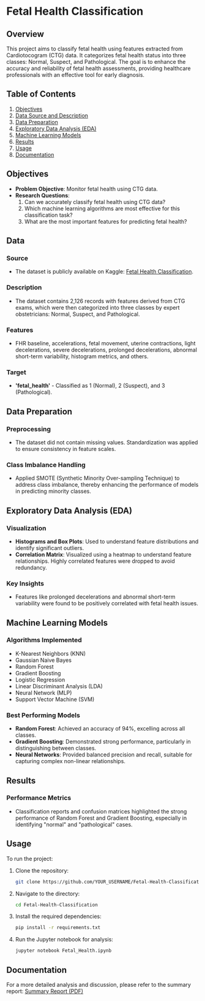 # Fetal Health Classification

## Overview
This project aims to classify fetal health using features extracted from Cardiotocogram (CTG) data. It categorizes fetal health status into three classes: Normal, Suspect, and Pathological. The goal is to enhance the accuracy and reliability of fetal health assessments, providing healthcare professionals with an effective tool for early diagnosis.

## Table of Contents
1. [Objectives](#objectives)
2. [Data Source and Description](#data)
3. [Data Preparation](#data-preparation)
4. [Exploratory Data Analysis (EDA)](#exploratory-data-analysis-eda)
5. [Machine Learning Models](#machine-learning-models)
6. [Results](#results)
7. [Usage](#usage)
8. [Documentation](#documentation)

## Objectives
- **Problem Objective**: Monitor fetal health using CTG data.
- **Research Questions**:
  1. Can we accurately classify fetal health using CTG data?
  2. Which machine learning algorithms are most effective for this classification task?
  3. What are the most important features for predicting fetal health?

## Data
### Source
- The dataset is publicly available on Kaggle: [Fetal Health Classification](https://www.kaggle.com/datasets/andrewmvd/fetal-health-classification).

### Description
- The dataset contains 2,126 records with features derived from CTG exams, which were then categorized into three classes by expert obstetricians: Normal, Suspect, and Pathological.

### Features
- FHR baseline, accelerations, fetal movement, uterine contractions, light decelerations, severe decelerations, prolonged decelerations, abnormal short-term variability, histogram metrics, and others.

### Target
- **'fetal_health'** - Classified as 1 (Normal), 2 (Suspect), and 3 (Pathological).

## Data Preparation
### Preprocessing
- The dataset did not contain missing values. Standardization was applied to ensure consistency in feature scales.

### Class Imbalance Handling
- Applied SMOTE (Synthetic Minority Over-sampling Technique) to address class imbalance, thereby enhancing the performance of models in predicting minority classes.

## Exploratory Data Analysis (EDA)
### Visualization
- **Histograms and Box Plots**: Used to understand feature distributions and identify significant outliers.
- **Correlation Matrix**: Visualized using a heatmap to understand feature relationships. Highly correlated features were dropped to avoid redundancy.

### Key Insights
- Features like prolonged decelerations and abnormal short-term variability were found to be positively correlated with fetal health issues.

## Machine Learning Models
### Algorithms Implemented
- K-Nearest Neighbors (KNN)
- Gaussian Naive Bayes
- Random Forest
- Gradient Boosting
- Logistic Regression
- Linear Discriminant Analysis (LDA)
- Neural Network (MLP)
- Support Vector Machine (SVM)

### Best Performing Models
- **Random Forest**: Achieved an accuracy of 94%, excelling across all classes.
- **Gradient Boosting**: Demonstrated strong performance, particularly in distinguishing between classes.
- **Neural Networks**: Provided balanced precision and recall, suitable for capturing complex non-linear relationships.

## Results
### Performance Metrics
- Classification reports and confusion matrices highlighted the strong performance of Random Forest and Gradient Boosting, especially in identifying "normal" and "pathological" cases.




## Usage
To run the project:
1. Clone the repository:
    ```bash
    git clone https://github.com/YOUR_USERNAME/Fetal-Health-Classification.git
    ```
2. Navigate to the directory:
    ```bash
    cd Fetal-Health-Classification
    ```
3. Install the required dependencies:
    ```bash
    pip install -r requirements.txt
    ```
4. Run the Jupyter notebook for analysis:
    ```bash
    jupyter notebook Fetal_Health.ipynb
    ```


## Documentation
For a more detailed analysis and discussion, please refer to the summary report:
[Summary Report (PDF)](Summary_Report.pdf)
